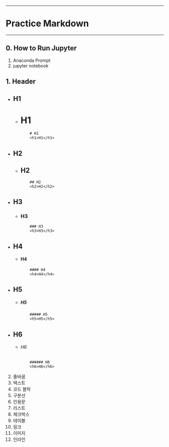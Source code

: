 ***
# Practice Markdown
***

## 0. How to Run Jupyter
   1. Anaconda Prompt
   2. jupyter notebook


## 1. Header
   + ## H1
     + # H1
         ```
             # H1
             <h1>H1</h1>
         ```
   + ## H2
     + ## H2
         ```
             ## H2
             <h2>H2</h2>
         ```
   + ## H3
     + ### H3
         ``` 
             ### H3
             <h3>H3</h3>
         ```
   + ## H4
     + #### H4
         ```
             #### H4
             <h4>H4</h4>
         ```
   + ## H5
     + ##### H5
         ```
             ##### H5
             <h5>H5</h5>
         ```
   + ## H6 
     + ###### H6
         ```
             ###### H6
             <h6>H6</h6>
         ```


2. 줄바꿈
3. 텍스트
4. 코드 블럭
5. 구분선
6. 인용문
7. 리스트
8. 체크박스
9.  테이블
10. 링크
11. 이미지
12. 인라인
